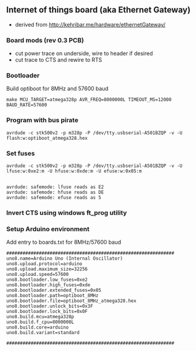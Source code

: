 ## Internet of things board (aka Ethernet Gateway)

- derived from http://kehribar.me/hardware/ethernetGateway/

### Board mods (rev 0.3 PCB)

- cut power trace on underside, wire to header if desired
- cut trace to CTS and rewire to RTS

### Bootloader

Build optiboot for 8MHz and 57600 baud
```
make MCU_TARGET=atmega328p AVR_FREQ=8000000L TIMEOUT_MS=12000 BAUD_RATE=57600
```

### Program with bus pirate
```
avrdude -c stk500v2 -p m328p -P /dev/tty.usbserial-A501BZQP -v -U flash:w:optiboot_atmega328.hex 
```

### Set fuses
```
avrdude -c stk500v2 -p m328p -P /dev/tty.usbserial-A501BZQP -v -U lfuse:w:0xe2:m -U hfuse:w:0xde:m -U efuse:w:0x05:m


avrdude: safemode: lfuse reads as E2
avrdude: safemode: hfuse reads as DE
avrdude: safemode: efuse reads as 5
```


### Invert CTS using windows ft_prog utility


### Setup Arduino environment
Add entry to boards.txt for 8MHz/57600 baud

```
##############################################################
uno8.name=Arduino Uno (Internal Oscillator)
uno8.upload.protocol=arduino
uno8.upload.maximum_size=32256
uno8.upload.speed=57600
uno8.bootloader.low_fuses=0xe2
uno8.bootloader.high_fuses=0xde
uno8.bootloader.extended_fuses=0x05
uno8.bootloader.path=optiboot_8MHz
uno8.bootloader.file=optiboot_8MHz_atmega328.hex
uno8.bootloader.unlock_bits=0x3F
uno8.bootloader.lock_bits=0x0F
uno8.build.mcu=atmega328p
uno8.build.f_cpu=8000000L
uno8.build.core=arduino
uno8.build.variant=standard

##############################################################
```
